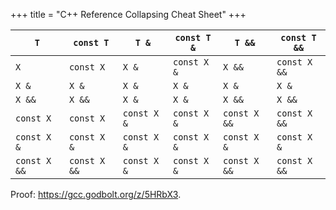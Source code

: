 +++
title = "C++ Reference Collapsing Cheat Sheet"
+++

| `T`          | `const T`    | `T &`       | `const T &` | `T &&`       | `const T &&` |
|--------------|--------------|-------------|-------------|--------------|--------------|
| `X`          | `const X`    | `X &`       | `const X &` | `X &&`       | `const X &&` |
| `X &`        | `X &`        | `X &`       | `X &`       | `X &`        | `X &`        |
| `X &&`       | `X &&`       | `X &`       | `X &`       | `X &&`       | `X &&`       |
| `const X`    | `const X`    | `const X &` | `const X &` | `const X &&` | `const X &&` |
| `const X &`  | `const X &`  | `const X &` | `const X &` | `const X &`  | `const X &`  |
| `const X &&` | `const X &&` | `const X &` | `const X &` | `const X &&` | `const X &&` |

Proof: <https://gcc.godbolt.org/z/5HRbX3>.

